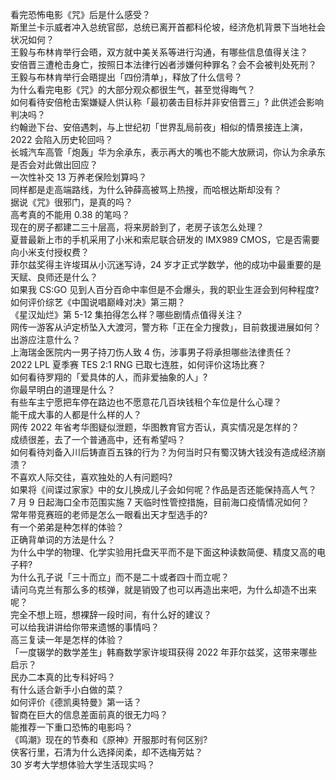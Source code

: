 看完恐怖电影《咒》后是什么感受？  
斯里兰卡示威者冲入总统官邸，总统已离开首都科伦坡，经济危机背景下当地社会状况如何？  
王毅与布林肯举行会晤，双方就中美关系等进行沟通，有哪些信息值得关注？  
安倍晋三遭枪击身亡，按照日本法律行凶者涉嫌何种罪名？会不会被判处死刑？  
王毅与布林肯举行会晤提出「四份清单」，释放了什么信号？  
为什么看完电影《咒》的大部分观众都很生气，甚至觉得晦气？  
如何看待安倍枪击案嫌疑人供认称「最初袭击目标并非安倍晋三」? 此供述会影响判决吗？  
约翰逊下台、安倍遇刺，与上世纪初「世界乱局前夜」相似的情景接连上演，2022 会陷入历史轮回吗？  
长城汽车高管「炮轰」华为余承东，表示再大的嘴也不能大放厥词，你认为余承东是否会对此做出回应？  
一次性补交 13 万养老保险划算吗？  
同样都是走高端路线，为什么钟薛高被骂上热搜，而哈根达斯却没有？  
据说《咒》很邪门，是真的吗？  
高考真的不能用 0.38 的笔吗？  
现在的房子都建二三十层高，将来房龄到了，老房子该怎么处理？  
夏普最新上市的手机采用了小米和索尼联合研发的 IMX989 CMOS，它是否需要向小米支付授权费？  
菲尔兹奖得主许埈珥从小沉迷写诗，24 岁才正式学数学，他的成功中最重要的是天赋、良师还是什么？  
如果我 CS:GO 见到人百分百命中率但是不会爆头，我的职业生涯会到何种程度?  
如何评价综艺《中国说唱巅峰对决》第三期？  
《星汉灿烂》第 5-12 集拍得怎么样？哪些剧情点值得关注？  
网传一游客从泸定桥坠入大渡河，警方称「正在全力搜救」，目前救援进展如何？出游应注意什么？  
上海瑞金医院内一男子持刀伤人致 4 伤，涉事男子将承担哪些法律责任？  
2022 LPL 夏季赛 TES 2:1 RNG 已取七连胜，如何评价这场比赛？  
如何看待罗翔的「爱具体的人，而非爱抽象的人」?  
你最早明白的道理是什么？  
有些车主宁愿把车停在路边也不愿意花几百块钱租个车位是什么心理？  
能干成大事的人都是什么样的人？  
网传 2022 年省考华图疑似泄题，华图教育官方否认，真实情况是怎样的？  
成绩很差，去了一个普通高中，还有希望吗？  
如何看待刘备入川后铸直百五铢的行为？为何当时只有蜀汉铸大钱没有造成经济崩溃？  
不喜欢人际交往，喜欢独处的人有问题吗?  
如果将《间谍过家家》中的女儿换成儿子会如何呢？作品是否还能保持高人气？  
7 月 9 日起海口全市范围实施 7 天临时性管控措施，目前海口疫情情况如何？  
常年带竞赛班的老师是怎么一眼看出天才型选手的?  
有一个弟弟是种怎样的体验？  
正确背单词的方法是什么？  
为什么中学的物理、化学实验用托盘天平而不是下面这种读数简便、精度又高的电子秤?  
为什么孔子说「三十而立」而不是二十或者四十而立呢？  
请问乌克兰有那么多的核弹，就是销毁了也可以再造出来吧，为什么却造不出来呢？  
完全不想上班，想裸辞一段时间，有什么好的建议？  
可以给我讲讲给你带来遗憾的事情吗？  
高三复读一年是怎样的体验？  
「一度辍学的数学差生」韩裔数学家许埈珥获得 2022 年菲尔兹奖，这带来哪些启示？  
民办二本真的比专科好吗？  
有什么适合新手小白做的菜？  
如何评价《德凯奥特曼》第一话？  
智商在巨大的信息差面前真的很无力吗？  
能推荐一下重口恐怖的电影吗？  
《鸣潮》现在的节奏和《原神》开服那时有何区别?  
侠客行里，石清为什么选择闵柔，却不选梅芳姑？  
30 岁考大学想体验大学生活现实吗？  
